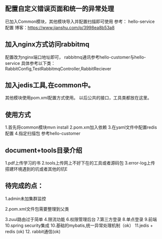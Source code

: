 ## 配置自定义错误页面和统一的异常处理
   已加入Common模块，其他模块导入并配置扫描即可使用
   参考：
      hello-service配置
      博客：https://www.jianshu.com/p/3998ea8b53a8

## 加入nginx方式访问rabbitmq
  配置改为nginx端口地址即可，
  rabbitmq通讯参考hello-customer与hello-service
  具体参考以下类：
    RabbitConfig,TestRabbitmqController,RabbitReciever

## 加入jedis工具,在common中。
 其他模块使用pom.xml配置方式使用。
 以后公共的接口，工具类都放在这里。
 ## 使用方式
 1.首先将common模块mvn install
 2.pom.xm加入依赖
3.在yaml文件中配置redis配置
4.指定扫描包
参考hello-customer


## document+tools目录介绍
1.pdf上传学习的书
2.tools上传网上不好下在的工具或者源码包
3.error-log上传搭建环境遇到的坑或者其他的坑E


## 待完成的点：
1.admin未加集群监控

2.pom.xml文件包需要整理到父类

3.zuul路由过于简单
4.限流功能
6.权限管理后台
7.第三方登录
8.单点登录
9.前端
10.spring security集成
10.基础的mybatis,统一异常处理机制（ok）
11.jedis + redis (ok)
12. rabbit通信(ok)
